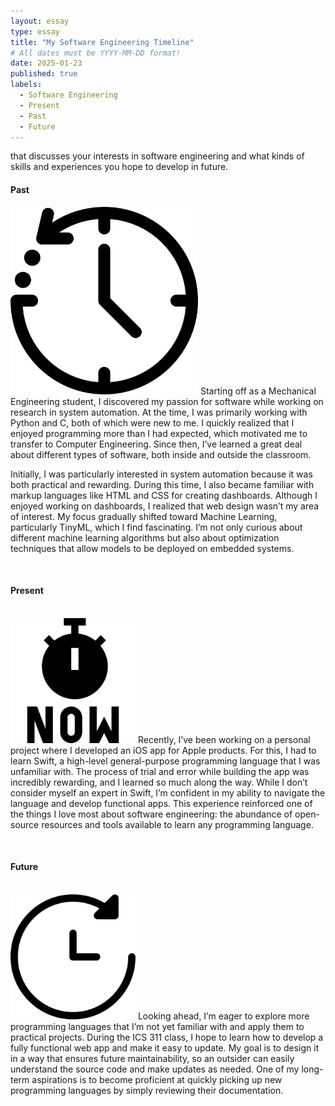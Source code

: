 ```yaml
---
layout: essay
type: essay
title: "My Software Engineering Timeline"
# All dates must be YYYY-MM-DD format!
date: 2025-01-23
published: true
labels:
  - Software Engineering
  - Present
  - Past
  - Future
---
```

 that discusses your interests in software engineering and what kinds of skills and experiences you hope to develop in future.

<h4>Past</h4>   
<img width="300px" class="rounded float-start pe-4" src="../img/essayPortafolio/pastIcon.png">  
Starting off as a Mechanical Engineering student, I discovered my passion for software while working on research in system automation. At the time, I was primarily working with Python and C, both of which were new to me. I quickly realized that I enjoyed programming more than I had expected, which motivated me to transfer to Computer Engineering. Since then, I’ve learned a great deal about different types of software, both inside and outside the classroom.   

Initially, I was particularly interested in system automation because it was both practical and rewarding. During this time, I also became familiar with markup languages like HTML and CSS for creating dashboards. Although I enjoyed working on dashboards, I realized that web design wasn’t my area of interest. My focus gradually shifted toward Machine Learning, particularly TinyML, which I find fascinating. I’m not only curious about different machine learning algorithms but also about optimization techniques that allow models to be deployed on embedded systems.   

<br><h4>Present</h4>   
<img width="200px" class="rounded float-start pe-4" src="../img/essayPortafolio/presentIcon.png">
Recently, I’ve been working on a personal project where I developed an iOS app for Apple products. For this, I had to learn Swift, a high-level general-purpose programming language that I was unfamiliar with. The process of trial and error while building the app was incredibly rewarding, and I learned so much along the way. While I don’t consider myself an expert in Swift, I’m confident in my ability to navigate the language and develop functional apps. This experience reinforced one of the things I love most about software engineering: the abundance of open-source resources and tools available to learn any programming language.   

<br><h4>Future</h4>   
<img width="200px" class="rounded float-start pe-4" src="../img/essayPortafolio/futureIcon.png">
Looking ahead, I’m eager to explore more programming languages that I’m not yet familiar with and apply them to practical projects. During the ICS 311 class, I hope to learn how to develop a fully functional web app and make it easy to update. My goal is to design it in a way that ensures future maintainability, so an outsider can easily understand the source code and make updates as needed. One of my long-term aspirations is to become proficient at quickly picking up new programming languages by simply reviewing their documentation.   

